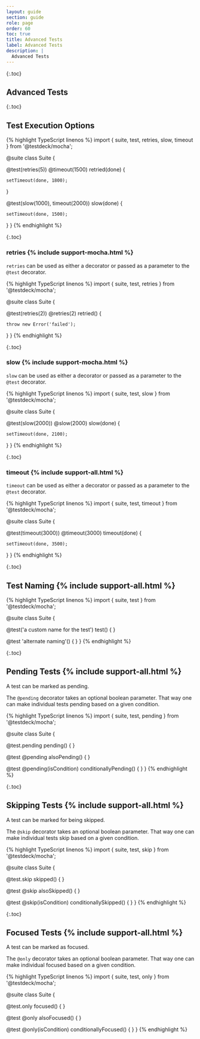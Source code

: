 ```yaml
---
layout: guide
section: guide
role: page
order: 60
toc: true
title: Advanced Tests
label: Advanced Tests
description: |
  Advanced Tests
---
```


{:.toc}
## Advanced Tests

{:.toc}
## Test Execution Options

{% highlight TypeScript linenos %}
import { suite, test, retries, slow, timeout } from '@testdeck/mocha';

@suite
class Suite {

  @test(retries(5))
  @timeout(1500)
  retried(done) {
  
    setTimeout(done, 1800);
  }
  
  @test(slow(1000), timeout(2000))
  slow(done) {
  
    setTimeout(done, 1500);
  }
}
{% endhighlight %}


{:.toc}
### retries {% include support-mocha.html %}

`retries` can be used as either a decorator or passed as a parameter to the `@test` decorator.

{% highlight TypeScript linenos %}
import { suite, test, retries } from '@testdeck/mocha';

@suite
class Suite {

  @test(retries(2))
  @retries(2)
  retried() {
  
    throw new Error('failed');
  }
}
{% endhighlight %}


{:.toc}
### slow {% include support-mocha.html %}

`slow` can be used as either a decorator or passed as a parameter to the `@test` decorator.

{% highlight TypeScript linenos %}
import { suite, test, slow } from '@testdeck/mocha';

@suite
class Suite {

  @test(slow(2000))
  @slow(2000)
  slow(done) {
  
    setTimeout(done, 2100);
  }
}
{% endhighlight %}


{:.toc}
### timeout {% include support-all.html %}

`timeout` can be used as either a decorator or passed as a parameter to the `@test` decorator.

{% highlight TypeScript linenos %}
import { suite, test, timeout } from '@testdeck/mocha';

@suite
class Suite {

  @test(timeout(3000))
  @timeout(3000)
  timeout(done) {
  
    setTimeout(done, 3500);
  }
}
{% endhighlight %}


{:.toc}
## Test Naming {% include support-all.html %}

{% highlight TypeScript linenos %}
import { suite, test } from '@testdeck/mocha';

@suite
class Suite {

  @test('a custom name for the test')
  test() {
  }
  
  @test 'alternate naming'() {
  }
}
{% endhighlight %}


{:.toc}
## Pending Tests {% include support-all.html %}

A test can be marked as pending.

The `@pending` decorator takes an optional boolean parameter. That way one can make individual tests pending based on
a given condition.

{% highlight TypeScript linenos %}
import { suite, test, pending } from '@testdeck/mocha';

@suite
class Suite {

  @test.pending
  pending() {
  }
  
  @test
  @pending
  alsoPending() {
  }
  
  @test
  @pending(isCondition)
  conditionallyPending() {
  }
}
{% endhighlight %}


{:.toc}
## Skipping Tests {% include support-all.html %}

A test can be marked for being skipped.

The `@skip` decorator takes an optional boolean parameter. That way one can make individual tests skip based on
a given condition.

{% highlight TypeScript linenos %}
import { suite, test, skip } from '@testdeck/mocha';

@suite
class Suite {

  @test.skip
  skipped() {
  }
  
  @test
  @skip
  alsoSkipped() {
  }
  
  @test
  @skip(isCondition)
  conditionallySkipped() {
  }
}
{% endhighlight %}


{:.toc}
## Focused Tests {% include support-all.html %}

A test can be marked as focused.

The `@only` decorator takes an optional boolean parameter. That way one can make individual focused based on
a given condition.

{% highlight TypeScript linenos %}
import { suite, test, only } from '@testdeck/mocha';

@suite
class Suite {

  @test.only
  focused() {
  }
  
  @test
  @only
  alsoFocused() {
  }
  
  @test
  @only(isCondition)
  conditionallyFocused() {
  }
}
{% endhighlight %}

